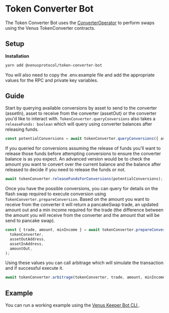 # Token Converter Bot

The Token Converter Bot uses the [ConverterOperator](../smart-contracts/contracts/operators/TokenConverterOperator.sol) to perform swaps using the Venus TokenConverter contracts.

## Setup

**Installation**

```bash
yarn add @venusprotocol/token-converter-bot
```

You will also need to copy the .env.example file and add the appropriate values for the RPC and private key variables.

## Guide

Start by querying available conversions by asset to send to the converter (assetIn), asset to receive from the converter (assetOut) or the converter you'd like to interact with. `TokenConverter.queryConversions` also takes a `releaseFunds: boolean` which will query using converter balances after releasing funds.

```js
const potentialConversions = await tokenConverter.queryConversions({ assetIn, assetOut, converters, releaseFunds });
```

If you queried for conversions assuming the release of funds you'll want to release those funds before attempting conversions to ensure the converter balance is as you expect. An advanced version would be to check the amount you want to convert over the current balance and the balance after released to decide if you need to release the funds or not.

```js
await tokenConverter.releaseFundsForConversions(potentialConversions);
```

Once you have the possible conversions, you can query for details on the flash swap required to execute conversion using `TokenConverter.prepareConversion`. Based on the amount you want to receive from the converter it will return a pancakeSwap trade, an updated amount out and a min income required for the trade (the difference between the amount you will receive from the converter and the amount that will be send to pancake swap).

```js
const { trade, amount, minIncome } = await tokenConverter.prepareConversion(
  tokenConverter,
  assetOutAddress,
  assetInAddress,
  amountOut,
);
```

Using these values you can call arbitrage which will simulate the transaction and if successful execute it.

```js
await tokenConverter.arbitrage(tokenConverter, trade, amount, minIncome);
```

## Example

You can run a working example using the [Venus Keeper Bot CLI ](../cli/README.md).
